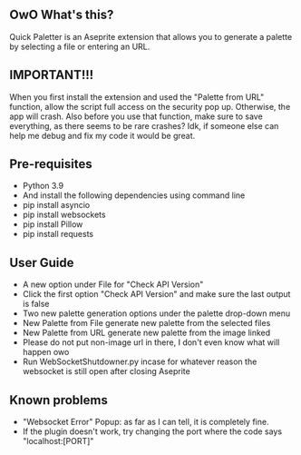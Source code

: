 ## OwO What's this?
Quick Paletter is an Aseprite extension that allows you to generate a palette by selecting a file or entering an URL. 

## IMPORTANT!!!
When you first install the extension and used the "Palette from URL" function, allow the script full access on the security pop up. Otherwise, the app will crash. Also before you use that function, make sure to save everything, as there seems to be rare crashes? Idk, if someone else can help me debug and fix my code it would be great.


## Pre-requisites
- Python 3.9
- And install the following dependencies using command line
- pip install asyncio
- pip install websockets
- pip install Pillow
- pip install requests


## User Guide
- A new option under File for "Check API Version"
- Click the first option "Check API Version" and make sure the last output is false
- Two new palette generation options under the palette drop-down menu
- New Palette from File generate new palette from the selected files
- New Palette from URL generate new palette from the image linked
- Please do not put non-image url in there, I don't even know what will happen owo
- Run WebSocketShutdowner.py incase for whatever reason the websocket is still open after closing Aseprite

## Known problems
- "Websocket Error" Popup: as far as I can tell, it is completely fine.
- If the plugin doesn't work, try changing the port where the code says "localhost:[PORT]"
